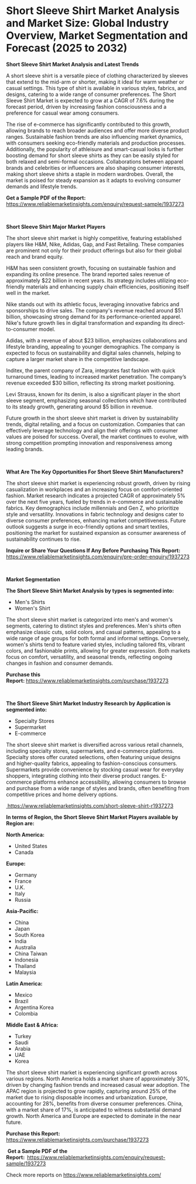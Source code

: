 <p><h1>Short Sleeve Shirt Market Analysis and Market Size: Global Industry Overview, Market Segmentation and Forecast (2025 to 2032)</h1></p><p><strong>Short Sleeve Shirt Market Analysis and Latest Trends</strong></p>
<p><p>A short sleeve shirt is a versatile piece of clothing characterized by sleeves that extend to the mid-arm or shorter, making it ideal for warm weather or casual settings. This type of shirt is available in various styles, fabrics, and designs, catering to a wide range of consumer preferences. The Short Sleeve Shirt Market is expected to grow at a CAGR of 7.6% during the forecast period, driven by increasing fashion consciousness and a preference for casual wear among consumers. </p><p>The rise of e-commerce has significantly contributed to this growth, allowing brands to reach broader audiences and offer more diverse product ranges. Sustainable fashion trends are also influencing market dynamics, with consumers seeking eco-friendly materials and production processes. Additionally, the popularity of athleisure and smart-casual looks is further boosting demand for short sleeve shirts as they can be easily styled for both relaxed and semi-formal occasions. Collaborations between apparel brands and celebrities or influencers are also shaping consumer interests, making short sleeve shirts a staple in modern wardrobes. Overall, the market is poised for steady expansion as it adapts to evolving consumer demands and lifestyle trends.</p></p>
<p><strong>Get a Sample PDF of the Report:&nbsp;</strong> <a href="https://www.reliablemarketinsights.com/enquiry/request-sample/1937273?utm_campaign=2112&utm_medium=2&utm_source=Github&utm_content=ia&utm_term=08022025&utm_id=short-sleeve-shirt">https://www.reliablemarketinsights.com/enquiry/request-sample/1937273</a></p>
<p>&nbsp;</p>
<p><strong>Short Sleeve Shirt Major Market Players</strong></p>
<p><p>The short sleeve shirt market is highly competitive, featuring established players like H&M, Nike, Adidas, Gap, and Fast Retailing. These companies are prominent not only for their product offerings but also for their global reach and brand equity.</p><p>H&M has seen consistent growth, focusing on sustainable fashion and expanding its online presence. The brand reported sales revenue of approximately $22 billion in recent years. Its strategy includes utilizing eco-friendly materials and enhancing supply chain efficiencies, positioning itself well in the market.</p><p>Nike stands out with its athletic focus, leveraging innovative fabrics and sponsorships to drive sales. The company's revenue reached around $51 billion, showcasing strong demand for its performance-oriented apparel. Nike's future growth lies in digital transformation and expanding its direct-to-consumer model.</p><p>Adidas, with a revenue of about $23 billion, emphasizes collaborations and lifestyle branding, appealing to younger demographics. The company is expected to focus on sustainability and digital sales channels, helping to capture a larger market share in the competitive landscape.</p><p>Inditex, the parent company of Zara, integrates fast fashion with quick turnaround times, leading to increased market penetration. The company’s revenue exceeded $30 billion, reflecting its strong market positioning.</p><p>Levi Strauss, known for its denim, is also a significant player in the short sleeve segment, emphasizing seasonal collections which have contributed to its steady growth, generating around $5 billion in revenue.</p><p>Future growth in the short sleeve shirt market is driven by sustainability trends, digital retailing, and a focus on customization. Companies that can effectively leverage technology and align their offerings with consumer values are poised for success. Overall, the market continues to evolve, with strong competition prompting innovation and responsiveness among leading brands.</p></p>
<p>&nbsp;</p>
<p><strong>What Are The Key Opportunities For Short Sleeve Shirt Manufacturers?</strong></p>
<p><p>The short sleeve shirt market is experiencing robust growth, driven by rising casualization in workplaces and an increasing focus on comfort-oriented fashion. Market research indicates a projected CAGR of approximately 5% over the next five years, fueled by trends in e-commerce and sustainable fabrics. Key demographics include millennials and Gen Z, who prioritize style and versatility. Innovations in fabric technology and designs cater to diverse consumer preferences, enhancing market competitiveness. Future outlook suggests a surge in eco-friendly options and smart textiles, positioning the market for sustained expansion as consumer awareness of sustainability continues to rise.</p></p>
<p><strong>Inquire or Share Your Questions If Any Before Purchasing This Report:</strong> <a href="https://www.reliablemarketinsights.com/enquiry/pre-order-enquiry/1937273?utm_campaign=2112&utm_medium=2&utm_source=Github&utm_content=ia&utm_term=08022025&utm_id=short-sleeve-shirt">https://www.reliablemarketinsights.com/enquiry/pre-order-enquiry/1937273</a></p>
<p>&nbsp;</p>
<p><strong>Market Segmentation</strong></p>
<p><strong>The Short Sleeve Shirt Market Analysis by types is segmented into:</strong></p>
<p><ul><li>Men's Shirts</li><li>Women's Shirt</li></ul></p>
<p><p>The short sleeve shirt market is categorized into men's and women's segments, catering to distinct styles and preferences. Men's shirts often emphasize classic cuts, solid colors, and casual patterns, appealing to a wide range of age groups for both formal and informal settings. Conversely, women's shirts tend to feature varied styles, including tailored fits, vibrant colors, and fashionable prints, allowing for greater expression. Both markets focus on comfort, versatility, and seasonal trends, reflecting ongoing changes in fashion and consumer demands.</p></p>
<p><strong>Purchase this Report:&nbsp;</strong><a href="https://www.reliablemarketinsights.com/purchase/1937273?utm_campaign=2112&utm_medium=2&utm_source=Github&utm_content=ia&utm_term=08022025&utm_id=short-sleeve-shirt">https://www.reliablemarketinsights.com/purchase/1937273</a></p>
<p>&nbsp;</p>
<p><strong>The Short Sleeve Shirt Market Industry Research by Application is segmented into:</strong></p>
<p><ul><li>Specialty Stores</li><li>Supermarket</li><li>E-commerce</li></ul></p>
<p><p>The short sleeve shirt market is diversified across various retail channels, including specialty stores, supermarkets, and e-commerce platforms. Specialty stores offer curated selections, often featuring unique designs and higher-quality fabrics, appealing to fashion-conscious consumers. Supermarkets provide convenience by stocking casual wear for everyday shoppers, integrating clothing into their diverse product ranges. E-commerce platforms enhance accessibility, allowing consumers to browse and purchase from a wide range of styles and brands, often benefiting from competitive prices and home delivery options.</p></p>
<p><a href="https://www.reliablemarketinsights.com/short-sleeve-shirt-r1937273?utm_campaign=2112&utm_medium=2&utm_source=Github&utm_content=ia&utm_term=08022025&utm_id=short-sleeve-shirt">&nbsp;https://www.reliablemarketinsights.com/short-sleeve-shirt-r1937273</a></p>
<p><strong>In terms of Region, the Short Sleeve Shirt Market Players available by Region are:</strong></p>
<p>
    <p> <strong> North America: </strong>
        <ul>
            <li>United States</li>
            <li>Canada</li>
        </ul>
        </p> 
    <p> <strong> Europe: </strong>
        <ul>
            <li>Germany</li>
            <li>France</li>
            <li>U.K.</li>
            <li>Italy</li>
            <li>Russia</li>
        </ul>
        </p> 
    <p> <strong> Asia-Pacific: </strong>
        <ul>
            <li>China</li>
            <li>Japan</li>
            <li>South Korea</li>
            <li>India</li>
            <li>Australia</li>
            <li>China Taiwan</li>
            <li>Indonesia</li>
            <li>Thailand</li>
            <li>Malaysia</li>
        </ul>
        </p> 
    <p> <strong> Latin America: </strong>
        <ul>
            <li>Mexico</li>
            <li>Brazil</li>
            <li>Argentina Korea</li>
            <li>Colombia</li>
        </ul>
        </p> 
    <p> <strong> Middle East & Africa: </strong>
        <ul>
            <li>Turkey</li>
            <li>Saudi</li>
            <li>Arabia</li>
            <li>UAE</li>
            <li>Korea</li>
        </ul>
    </p>
    </p>
<p><p>The short sleeve shirt market is experiencing significant growth across various regions. North America holds a market share of approximately 30%, driven by changing fashion trends and increased casual wear adoption. The APAC region is projected to grow rapidly, capturing around 25% of the market due to rising disposable incomes and urbanization. Europe, accounting for 28%, benefits from diverse consumer preferences. China, with a market share of 17%, is anticipated to witness substantial demand growth. North America and Europe are expected to dominate in the near future.</p></p>
<p><strong>Purchase this Report: </strong><a href="https://www.reliablemarketinsights.com/purchase/1937273?utm_campaign=2112&utm_medium=2&utm_source=Github&utm_content=ia&utm_term=08022025&utm_id=short-sleeve-shirt">https://www.reliablemarketinsights.com/purchase/1937273</a></p>
<p>&nbsp;<strong>Get a Sample PDF of the Report:&nbsp;&nbsp;</strong><a href="https://www.reliablemarketinsights.com/enquiry/request-sample/1937273?utm_campaign=2112&utm_medium=2&utm_source=Github&utm_content=ia&utm_term=08022025&utm_id=short-sleeve-shirt">https://www.reliablemarketinsights.com/enquiry/request-sample/1937273</a></p>
<p><strong></strong></p>
<p>Check more reports on <a href="https://www.reliablemarketinsights.com/?utm_campaign=2112&utm_medium=2&utm_source=Github&utm_content=ia&utm_term=08022025&utm_id=short-sleeve-shirt">https://www.reliablemarketinsights.com/</a></p>